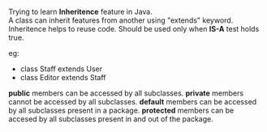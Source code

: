 Trying to learn **Inheritence** feature in Java.  
A class can inherit features from another using "extends" keyword.
Inheritence helps to reuse code. Should be used only when **IS-A** test holds true.

eg:
* class Staff extends User
* class Editor extends Staff  

**public** members can be accessed by all subclasses.
**private** members cannot be accessed by all subclasses.
**default** members can be accessed by all subclasses present in a package.
**protected** members can be accesed by all subclasses present in and out of the package.
